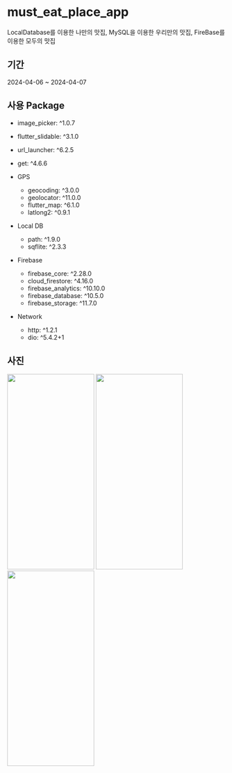 # must_eat_place_app
LocalDatabase를 이용한 나만의 맛집, MySQL을 이용한 우리만의 맛집, FireBase를 이용한 모두의 맛집

## 기간
2024-04-06 ~ 2024-04-07

## 사용 Package
- image_picker: ^1.0.7
- flutter_slidable: ^3.1.0
- url_launcher: ^6.2.5
- get: ^4.6.6
- GPS
  - geocoding: ^3.0.0
  - geolocator: ^11.0.0
  - flutter_map: ^6.1.0
  - latlong2: ^0.9.1

- Local DB
  - path: ^1.9.0
  - sqflite: ^2.3.3

- Firebase
  - firebase_core: ^2.28.0
  - cloud_firestore: ^4.16.0
  - firebase_analytics: ^10.10.0
  - firebase_database: ^10.5.0
  - firebase_storage: ^11.7.0
 
- Network
  - http: ^1.2.1
  - dio: ^5.4.2+1

## 사진
<!-- 
![Simulator Screenshot - iPhone 15 Pro Max - 2024-04-07 at 15 57 47](https://github.com/lcy0512/Must_Eat_Place/assets/152368203/c9ffbe76-b836-4ab6-8c3b-9132cc1ac1c5)
![Simulator Screenshot - iPhone 15 Pro Max - 2024-04-07 at 15 49 52](https://github.com/lcy0512/Must_Eat_Place/assets/152368203/979ae07e-c216-49af-9bbb-429bd719f66d)
![Simulator Screenshot - iPhone 15 Pro Max - 2024-04-07 at 15 57 34](https://github.com/lcy0512/Must_Eat_Place/assets/152368203/abf210c6-328c-4282-a27d-e185e4c2808b)
-->

<img src="https://github.com/lcy0512/Must_Eat_Place/assets/152368203/c9ffbe76-b836-4ab6-8c3b-9132cc1ac1c5" width=200, height=450>
<img src="https://github.com/lcy0512/Must_Eat_Place/assets/152368203/979ae07e-c216-49af-9bbb-429bd719f66d" width=200, height=450>
<img src="https://github.com/lcy0512/Must_Eat_Place/assets/152368203/abf210c6-328c-4282-a27d-e185e4c2808b" width=200, height=450>


